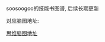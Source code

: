 # 

soosoogoo的技能书图谱, 后续长期更新



对应脑图地址:

[思维脑图地址](https://coggle.it/diagram/XJHOgSjEZxgZQkkv/t/soosoogoo%E7%9A%84%E6%8A%80%E6%9C%AF%E6%8A%80%E8%83%BD%E6%A0%91)

